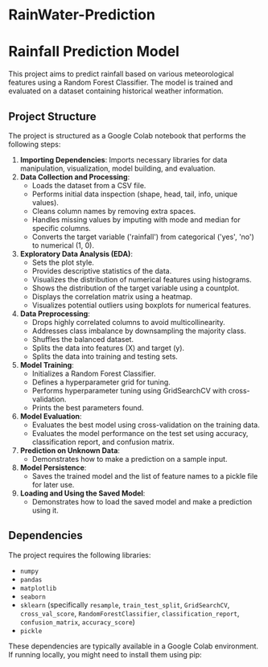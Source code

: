 # RainWater-Prediction
# Rainfall Prediction Model

This project aims to predict rainfall based on various meteorological features using a Random Forest Classifier. The model is trained and evaluated on a dataset containing historical weather information.

## Project Structure

The project is structured as a Google Colab notebook that performs the following steps:

1.  **Importing Dependencies**: Imports necessary libraries for data manipulation, visualization, model building, and evaluation.
2.  **Data Collection and Processing**:
    *   Loads the dataset from a CSV file.
    *   Performs initial data inspection (shape, head, tail, info, unique values).
    *   Cleans column names by removing extra spaces.
    *   Handles missing values by imputing with mode and median for specific columns.
    *   Converts the target variable ('rainfall') from categorical ('yes', 'no') to numerical (1, 0).
3.  **Exploratory Data Analysis (EDA)**:
    *   Sets the plot style.
    *   Provides descriptive statistics of the data.
    *   Visualizes the distribution of numerical features using histograms.
    *   Shows the distribution of the target variable using a countplot.
    *   Displays the correlation matrix using a heatmap.
    *   Visualizes potential outliers using boxplots for numerical features.
4.  **Data Preprocessing**:
    *   Drops highly correlated columns to avoid multicollinearity.
    *   Addresses class imbalance by downsampling the majority class.
    *   Shuffles the balanced dataset.
    *   Splits the data into features (X) and target (y).
    *   Splits the data into training and testing sets.
5.  **Model Training**:
    *   Initializes a Random Forest Classifier.
    *   Defines a hyperparameter grid for tuning.
    *   Performs hyperparameter tuning using GridSearchCV with cross-validation.
    *   Prints the best parameters found.
6.  **Model Evaluation**:
    *   Evaluates the best model using cross-validation on the training data.
    *   Evaluates the model performance on the test set using accuracy, classification report, and confusion matrix.
7.  **Prediction on Unknown Data**:
    *   Demonstrates how to make a prediction on a sample input.
8.  **Model Persistence**:
    *   Saves the trained model and the list of feature names to a pickle file for later use.
9.  **Loading and Using the Saved Model**:
    *   Demonstrates how to load the saved model and make a prediction using it.

## Dependencies

The project requires the following libraries:

*   `numpy`
*   `pandas`
*   `matplotlib`
*   `seaborn`
*   `sklearn` (specifically `resample`, `train_test_split`, `GridSearchCV`, `cross_val_score`, `RandomForestClassifier`, `classification_report`, `confusion_matrix`, `accuracy_score`)
*   `pickle`

These dependencies are typically available in a Google Colab environment. If running locally, you might need to install them using pip:
